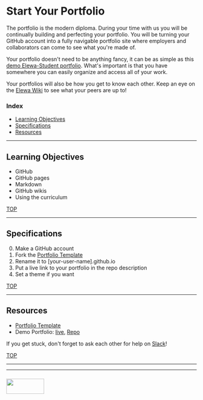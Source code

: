 # Start Your Portfolio

The portfolio is the modern diploma.  During your time with us you will be continually building and perfecting your portfolio. You will be turning your GitHub account into a fully navigable portfolio site where employers and collaborators can come to see what you're made of.  

Your portfolio doesn't need to be anything fancy, it can be as simple as this [demo Elewa-Student portfolio](https://elewa-student.github.io).  What's important is that you have somewhere you can easily organize and access all of your work.  

Your portfolios will also be how you get to know each other. Keep an eye on the [Elewa Wiki](https://github.com/elewa-academy/General-Resources/wiki) to see what your peers are up to!



### Index
* [Learning Objectives](#learning-objectives)
* [Specifications](#specifications)
* [Resources](#resources)

---

## Learning Objectives

* GitHub
* GitHub pages
* Markdown
* GitHub wikis
* Using the curriculum

[TOP](#index)

---

## Specifications

0. Make a GitHub account
1. Fork the [Portfolio Template](https://github.com/elewa-academy/portfolio-template)
2. Rename it to [your-user-name].github.io
3. Put a live link to your portfolio in the repo description
4. Set a theme if you want


[TOP](#index)

---

## Resources

* [Portfolio Template](https://github.com/elewa-academy/portfolio-template)
* Demo Portfolio: [live](https://elewa-student.github.io), [Repo](https://github.com/elewa-student/elewa-student.github.io)


If you get stuck, don't forget to ask each other for help on [Slack](https://join.slack.com/t/elewa-academy/shared_invite/enQtMjk4OTA3OTM1NjIwLTA2ZmQ0NDVhNjQxZWM2NjNhNmMyNmVhZGNhZmJmZTY1OWQ4Nzc0ZTkzZGE3NjdiYTYwYThlNzI3YTg2NGM5MGM)!


[TOP](#index)

___
___
### <a href="http://elewa.education/blog" target="_blank"><img src="https://user-images.githubusercontent.com/18554853/34921062-506450ae-f97d-11e7-875f-6feeb26ad72d.png" width="100" height="40"/></a>


